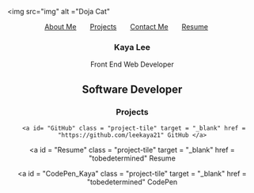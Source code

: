 <!DOCTYPE html>
<!-- First page! Check the checklist -->
<img src="img" alt ="Doja Cat" 
<header id = "header">
  
  <nav id = "navbar">
    <a class = "nav-link" href="#page2.html"> About Me</a> &nbsp; &nbsp; &nbsp; 
    <a class = "nav-link" href="page3.html"> Projects</a> &nbsp; &nbsp; &nbsp; 
    <a class="nav-link" href="page4.html"> Contact Me</a> &nbsp; &nbsp; &nbsp;
    <a class="nav-link" href="page5.html"> Resume</a> &nbsp; &nbsp; &nbsp;

<section id = "welcome-section">
  
  <h1>Kaya Lee</h1>
  <p>Front End Web Developer </p>
  <h2>Software Developer</h2>
  
 <!-- Second Page--> 
</section id = "projects">
<h3>Projects</h3> 

<div class = "projects grid">
  <nav id = "projectsbar">
     
     <a id= "GitHub" class = "project-tile" target = "_blank" href = "https://github.com/leekaya21" GitHub </a>

<a id = "Resume" class = "project-tile" target = "_blank" href = "tobedetermined" Resume </a>

<a id = "CodePen_Kaya" class = "project-tile" target = "_blank" href = "tobedetermined" CodePen </a>
  </nav>
</div>
